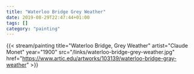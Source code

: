 ```yaml
---
title: "Waterloo Bridge Grey Weather"
date: 2019-08-29T22:47:44+01:00
tags: []
category: "painting"
---
```

{{< stream/painting title="Waterloo Bridge, Grey Weather" artist="Claude Monet" year="1900" src="/links/waterloo-bridge-grey-weather.jpg" href="https://www.artic.edu/artworks/103139/waterloo-bridge-gray-weather" >}}
